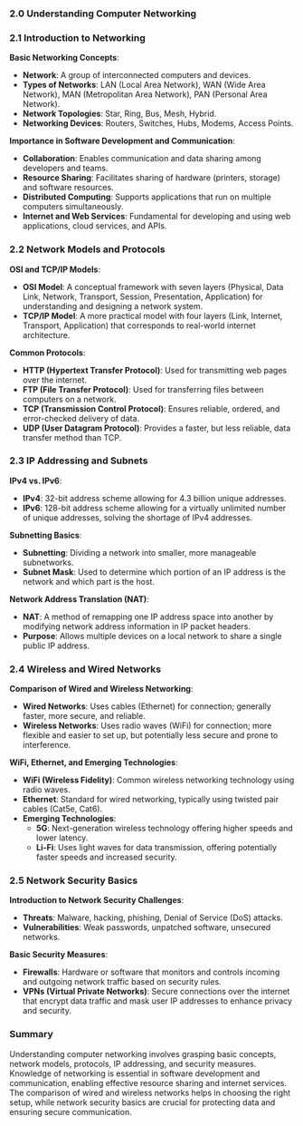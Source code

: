 ### 2.0 Understanding Computer Networking

### 2.1 Introduction to Networking

**Basic Networking Concepts**:

- **Network**: A group of interconnected computers and devices.
- **Types of Networks**: LAN (Local Area Network), WAN (Wide Area Network), MAN (Metropolitan Area Network), PAN (Personal Area Network).
- **Network Topologies**: Star, Ring, Bus, Mesh, Hybrid.
- **Networking Devices**: Routers, Switches, Hubs, Modems, Access Points.

**Importance in Software Development and Communication**:

- **Collaboration**: Enables communication and data sharing among developers and teams.
- **Resource Sharing**: Facilitates sharing of hardware (printers, storage) and software resources.
- **Distributed Computing**: Supports applications that run on multiple computers simultaneously.
- **Internet and Web Services**: Fundamental for developing and using web applications, cloud services, and APIs.

### 2.2 Network Models and Protocols

**OSI and TCP/IP Models**:

- **OSI Model**: A conceptual framework with seven layers (Physical, Data Link, Network, Transport, Session, Presentation, Application) for understanding and designing a network system.
- **TCP/IP Model**: A more practical model with four layers (Link, Internet, Transport, Application) that corresponds to real-world internet architecture.

**Common Protocols**:

- **HTTP (Hypertext Transfer Protocol)**: Used for transmitting web pages over the internet.
- **FTP (File Transfer Protocol)**: Used for transferring files between computers on a network.
- **TCP (Transmission Control Protocol)**: Ensures reliable, ordered, and error-checked delivery of data.
- **UDP (User Datagram Protocol)**: Provides a faster, but less reliable, data transfer method than TCP.

### 2.3 IP Addressing and Subnets

**IPv4 vs. IPv6**:

- **IPv4**: 32-bit address scheme allowing for 4.3 billion unique addresses.
- **IPv6**: 128-bit address scheme allowing for a virtually unlimited number of unique addresses, solving the shortage of IPv4 addresses.

**Subnetting Basics**:

- **Subnetting**: Dividing a network into smaller, more manageable subnetworks.
- **Subnet Mask**: Used to determine which portion of an IP address is the network and which part is the host.

**Network Address Translation (NAT)**:

- **NAT**: A method of remapping one IP address space into another by modifying network address information in IP packet headers.
- **Purpose**: Allows multiple devices on a local network to share a single public IP address.

### 2.4 Wireless and Wired Networks

**Comparison of Wired and Wireless Networking**:

- **Wired Networks**: Uses cables (Ethernet) for connection; generally faster, more secure, and reliable.
- **Wireless Networks**: Uses radio waves (WiFi) for connection; more flexible and easier to set up, but potentially less secure and prone to interference.

**WiFi, Ethernet, and Emerging Technologies**:

- **WiFi (Wireless Fidelity)**: Common wireless networking technology using radio waves.
- **Ethernet**: Standard for wired networking, typically using twisted pair cables (Cat5e, Cat6).
- **Emerging Technologies**:
  - **5G**: Next-generation wireless technology offering higher speeds and lower latency.
  - **Li-Fi**: Uses light waves for data transmission, offering potentially faster speeds and increased security.

### 2.5 Network Security Basics

**Introduction to Network Security Challenges**:

- **Threats**: Malware, hacking, phishing, Denial of Service (DoS) attacks.
- **Vulnerabilities**: Weak passwords, unpatched software, unsecured networks.

**Basic Security Measures**:

- **Firewalls**: Hardware or software that monitors and controls incoming and outgoing network traffic based on security rules.
- **VPNs (Virtual Private Networks)**: Secure connections over the internet that encrypt data traffic and mask user IP addresses to enhance privacy and security.

### Summary

Understanding computer networking involves grasping basic concepts, network models, protocols, IP addressing, and security measures. Knowledge of networking is essential in software development and communication, enabling effective resource sharing and internet services. The comparison of wired and wireless networks helps in choosing the right setup, while network security basics are crucial for protecting data and ensuring secure communication.
